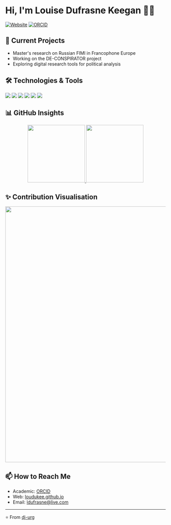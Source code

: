 # Hi, I'm Louise Dufrasne Keegan 🫶🏻

[![Website](https://img.shields.io/badge/Website-loudukee.github.io-0077B5?style=flat-square&logo=github&logoColor=white)](https://loudukee.github.io)
[![ORCID](https://img.shields.io/badge/ORCID-0009--0009--2461--3948-A6CE39?style=flat-square&logo=orcid&logoColor=white)](https://orcid.org/0009-0009-2461-3948)

## 🤖 Current Projects

- Master's research on Russian FIMI in Francophone Europe  
- Working on the DE-CONSPIRATOR project  
- Exploring digital research tools for political analysis  

## 🛠️ Technologies & Tools

![](https://img.shields.io/badge/Code-Python-3776AB?style=flat-square&logo=python&logoColor=white)
![](https://img.shields.io/badge/Code-SQL-336791?style=flat-square&logo=postgresql&logoColor=white)
![](https://img.shields.io/badge/Code-HTML-E34F26?style=flat-square&logo=html5&logoColor=white)
![](https://img.shields.io/badge/Tools-Jupyter-F37626?style=flat-square&logo=jupyter&logoColor=white)
![](https://img.shields.io/badge/Tools-Gephi-000000?style=flat-square&logo=gephi&logoColor=white)
![](https://img.shields.io/badge/Research-ORCID-A6CE39?style=flat-square&logo=orcid&logoColor=white)

## 📊 GitHub Insights

<div align="center">
  <a href="https://github.com/loudukee">
    <img height="180em" src="https://github-readme-streak-stats.herokuapp.com/?user=loudukee&theme=default&hide_border=true&background=FFFFFF" />
  </a>
  <a href="https://github.com/loudukee">
    <img height="180em" src="https://github-readme-stats.vercel.app/api/top-langs/?username=loudukee&layout=compact&theme=default&hide_border=true&bg_color=FFFFFF" />
  </a>
</div>

## ✨ Contribution Visualisation

<div align="center">
  <img width="800" src="./profile-3d-contrib/profile-green.svg" />
</div>

## 📫 How to Reach Me

- Academic: [ORCID](https://orcid.org/0009-0009-2461-3948)  
- Web: [loudukee.github.io](https://loudukee.github.io)  
- Email: ldufrasne@live.com  


---

⭐️ From [dj-urg](https://github.com/dj-urg)

<!--
**loudukee/loudukee** is a ✨ _special_ ✨ repository because its `README.md` (this file) appears on your GitHub profile.

Here are some ideas to get you started:

- 🔭 I’m currently working on ...
- 🌱 I’m currently learning ...
- 👯 I’m looking to collaborate on ...
- 🤔 I’m looking for help with ...
- 💬 Ask me about ...
- 📫 How to reach me: ...
- 😄 Pronouns: ...
- ⚡ Fun fact: ...
-->
